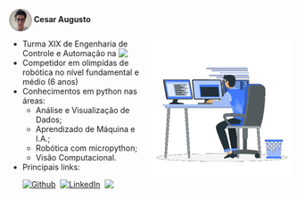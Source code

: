 <picture><img align="center" src = "https://github.com/Cesarquatro/Cesarquatro/blob/main/assets/RoundCesar.png?raw=true" width = 40></picture> **Cesar Augusto**

<picture> <img align="right" src="https://github.com/0xAbdulKhalid/0xAbdulKhalid/raw/main/assets/mdImages/Right_Side.gif" width = 250px></picture>

- Turma XIX de Engenharia de Controle e Automação na <img align="top" src="https://www.grupogbd.com/PortalGBD/resources/imagens/logo-unesp-branco.png" width = 65>
- Competidor em olimpídas de robótica no nível fundamental e médio (6 anos)
- Conhecimentos em python nas áreas:
  - Análise e Visualização de Dados;
  - Aprendizado de Máquina e I.A.;
  - Robótica com micropython;
  - Visão Computacional.
- Principais links:
<div style="display: inline_block" align="left">

&nbsp; &nbsp; &nbsp; [![Github](https://img.shields.io/badge/github%20-%23121011.svg?style=for-the-badge&logo=github&logoColor=white)](https://github.com/Cesarquatro)&nbsp; [![LinkedIn](https://img.shields.io/badge/linkedin-%230077B5.svg?style=for-the-badge&logo=linkedin&logoColor=white)](https://www.linkedin.com/in/cesar-augusto-silva-bd20052002/?original)&nbsp; <a hlinghref="mailto:cesar.mendes@unesp.br" target="_blank"><img align="top" src="https://img.shields.io/badge/gmail-%23EA4335.svg?style=for-the-badge&logo=gmail&logoColor=white" t=mail style="margin-bottom: 5px;" />

</a>

</div>
